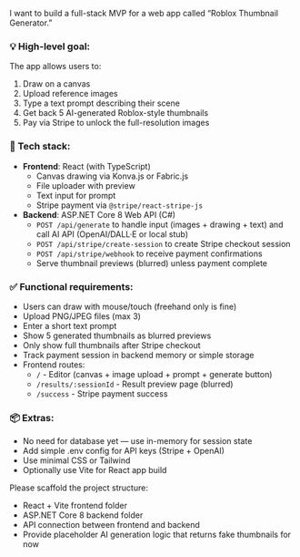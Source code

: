 I want to build a full-stack MVP for a web app called “Roblox Thumbnail Generator.”

### 💡 High-level goal:
The app allows users to:
1. Draw on a canvas
2. Upload reference images
3. Type a text prompt describing their scene
4. Get back 5 AI-generated Roblox-style thumbnails
5. Pay via Stripe to unlock the full-resolution images

### 🧱 Tech stack:
- **Frontend**: React (with TypeScript)
  - Canvas drawing via Konva.js or Fabric.js
  - File uploader with preview
  - Text input for prompt
  - Stripe payment via `@stripe/react-stripe-js`
- **Backend**: ASP.NET Core 8 Web API (C#)
  - `POST /api/generate` to handle input (images + drawing + text) and call AI API (OpenAI/DALL·E or local stub)
  - `POST /api/stripe/create-session` to create Stripe checkout session
  - `POST /api/stripe/webhook` to receive payment confirmations
  - Serve thumbnail previews (blurred) unless payment complete

### ✅ Functional requirements:
- Users can draw with mouse/touch (freehand only is fine)
- Upload PNG/JPEG files (max 3)
- Enter a short text prompt
- Show 5 generated thumbnails as blurred previews
- Only show full thumbnails after Stripe checkout
- Track payment session in backend memory or simple storage
- Frontend routes:
  - `/` - Editor (canvas + image upload + prompt + generate button)
  - `/results/:sessionId` - Result preview page (blurred)
  - `/success` - Stripe payment success

### 📦 Extras:
- No need for database yet — use in-memory for session state
- Add simple .env config for API keys (Stripe + OpenAI)
- Use minimal CSS or Tailwind
- Optionally use Vite for React app build

Please scaffold the project structure:
- React + Vite frontend folder
- ASP.NET Core 8 backend folder
- API connection between frontend and backend
- Provide placeholder AI generation logic that returns fake thumbnails for now
